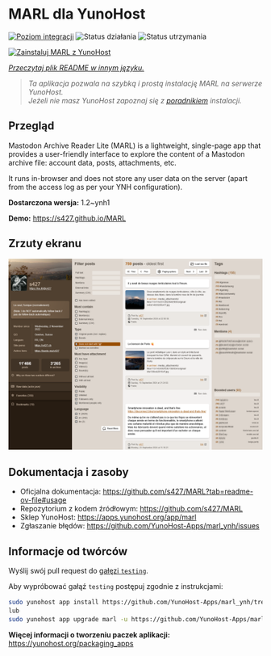 <!--
To README zostało automatycznie wygenerowane przez <https://github.com/YunoHost/apps/tree/master/tools/readme_generator>
Nie powinno być ono edytowane ręcznie.
-->

# MARL dla YunoHost

[![Poziom integracji](https://apps.yunohost.org/badge/integration/marl)](https://ci-apps.yunohost.org/ci/apps/marl/)
![Status działania](https://apps.yunohost.org/badge/state/marl)
![Status utrzymania](https://apps.yunohost.org/badge/maintained/marl)

[![Zainstaluj MARL z YunoHost](https://install-app.yunohost.org/install-with-yunohost.svg)](https://install-app.yunohost.org/?app=marl)

*[Przeczytaj plik README w innym języku.](./ALL_README.md)*

> *Ta aplikacja pozwala na szybką i prostą instalację MARL na serwerze YunoHost.*  
> *Jeżeli nie masz YunoHost zapoznaj się z [poradnikiem](https://yunohost.org/install) instalacji.*

## Przegląd

Mastodon Archive Reader Lite (MARL) is a lightweight, single-page app that provides a user-friendly interface to explore the content of a Mastodon archive file: account data, posts, attachments, etc.

It runs in-browser and does not store any user data on the server (apart from the access log as per your YNH configuration).


**Dostarczona wersja:** 1.2~ynh1

**Demo:** <https://s427.github.io/MARL>

## Zrzuty ekranu

![Zrzut ekranu z MARL](./doc/screenshots/marl_ynh.png)

## Dokumentacja i zasoby

- Oficjalna dokumentacja: <https://github.com/s427/MARL?tab=readme-ov-file#usage>
- Repozytorium z kodem źródłowym: <https://github.com/s427/MARL>
- Sklep YunoHost: <https://apps.yunohost.org/app/marl>
- Zgłaszanie błędów: <https://github.com/YunoHost-Apps/marl_ynh/issues>

## Informacje od twórców

Wyślij swój pull request do [gałęzi `testing`](https://github.com/YunoHost-Apps/marl_ynh/tree/testing).

Aby wypróbować gałąź `testing` postępuj zgodnie z instrukcjami:

```bash
sudo yunohost app install https://github.com/YunoHost-Apps/marl_ynh/tree/testing --debug
lub
sudo yunohost app upgrade marl -u https://github.com/YunoHost-Apps/marl_ynh/tree/testing --debug
```

**Więcej informacji o tworzeniu paczek aplikacji:** <https://yunohost.org/packaging_apps>
